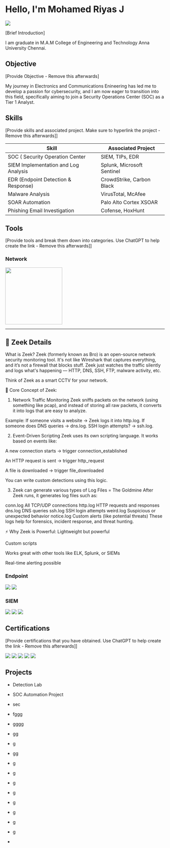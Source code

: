 # Hello, I'm Mohamed Riyas J
<a href="www.linkedin.com/in/mohamed-riyas-9905a3326"><img src="https://img.shields.io/badge/-LinkedIn-0072b1?&style=for-the-badge&logo=linkedin&logoColor=white" /></a>

[Brief Introduction]

I am graduate in M.A.M College of Engineering and Technology Anna University Chennai.

## Objective
[Provide Objective - Remove this afterwards]

My journey in Electronics and Communications Enineering has led me to develop a passion for cybersecurity, and I am now eager to transition into this field, specifically aiming to join a Security Operations Center (SOC) as a Tier 1 Analyst.

## Skills
[Provide skills and associated project. Make sure to hyperlink the project - Remove this afterwards]]

| Skill                                           | Associated Project         |
|-------------------------------------------------|----------------------------|
| SOC ( Security Operation Center                 | SIEM, TIPs, EDR            |
| SIEM Implementation and Log Analysis            | Splunk, Microsoft Sentinel |
| EDR (Endpoint Detection & Response)             | CrowdStrike, Carbon Black  |
| Malware Analysis                                | VirusTotal, McAfee         |
| SOAR Automation                                 | Palo Alto Cortex XSOAR     | 
| Phishing Email Investigation                    | Cofense, HoxHunt           |

## Tools
[Provide tools and break them down into categories. Use ChatGPT to help create the link - Remove this afterwards]]

### Network
<p align="left">
  <a href="#zeek-details">
    <img src="https://img.shields.io/badge/-Zeek-777BB4?&style=for-the-badge&logo=Zeek&logoColor=white" width="180"/>
  </a>
</p>

---

## 🧠 Zeek Details <a id="zeek-details"></a>

 What is Zeek?
Zeek (formerly known as Bro) is an open-source network security monitoring tool. It's not like Wireshark that captures everything, and it’s not a firewall that blocks stuff. Zeek just watches the traffic silently and logs what's happening — HTTP, DNS, SSH, FTP, malware activity, etc.

Think of Zeek as a smart CCTV for your network.

🧠 Core Concept of Zeek:
1. Network Traffic Monitoring
Zeek sniffs packets on the network (using something like pcap), and instead of storing all raw packets, it converts it into logs that are easy to analyze.

Example:
If someone visits a website → Zeek logs it into http.log.
If someone does DNS queries → dns.log.
SSH login attempts? → ssh.log.

2. Event-Driven Scripting
Zeek uses its own scripting language. It works based on events like:

A new connection starts → trigger connection_established

An HTTP request is sent → trigger http_request

A file is downloaded → trigger file_downloaded

You can write custom detections using this logic.

3. Zeek can generate various types of Log Files = The Goldmine
After Zeek runs, it generates log files such as:

conn.log	All TCP/UDP connections
http.log	HTTP requests and responses
dns.log	DNS queries
ssh.log	SSH login attempts
weird.log	Suspicious or unexpected behavior
notice.log	Custom alerts (like potential threats)
These logs help for forensics, incident response, and threat hunting.


⚡ Why Zeek is Powerful:
Lightweight but powerful

Custom scripts

Works great with other tools like ELK, Splunk, or SIEMs

Real-time alerting possible




### Endpoint
<div>
    <img src="https://img.shields.io/badge/-Microsoft_Defender_for_Endpoint-00A4EF?&style=for-the-badge&logo=Microsoft&logoColor=white" />
    <img src="https://img.shields.io/badge/-Velociraptor-4B275F?&style=for-the-badge&logo=Velociraptor&logoColor=white" />
</div>

### SIEM
<div>
    <img src="https://img.shields.io/badge/-Microsoft_Sentinel-0078D4?&style=for-the-badge&logo=Microsoft&logoColor=white" />
    <img src="https://img.shields.io/badge/-Splunk-000000?&style=for-the-badge&logo=Splunk&logoColor=white" />
    <img src="https://img.shields.io/badge/-Elastic-005571?&style=for-the-badge&logo=Elastic&logoColor=white" />
</div>



## Certifications
[Provide certifications that you have obtained. Use ChatGPT to help create the link - Remove this afterwards]]
<div>
<img src="https://img.shields.io/badge/-Security%2B-FF0000?&style=for-the-badge&logo=CompTIA&logoColor=white" />
<img src="https://img.shields.io/badge/-Network%2B-007ACC?&style=for-the-badge&logo=CompTIA&logoColor=white" />
<img src="https://img.shields.io/badge/-A%2B-4D4D4D?&style=for-the-badge&logo=CompTIA&logoColor=white" />
<img src="https://img.shields.io/badge/-CDSA-006400?&style=for-the-badge&logoColor=white" />
<img src="https://img.shields.io/badge/-CCD-000080?&style=for-the-badge&logoColor=white" />
</div>

## Projects
- Detection Lab
- SOC Automation Project
- sec
- fggg
- gggg

- gg
- g
- gg

- g
- g
- g
- g
- g

- g
- g
- g
- 
